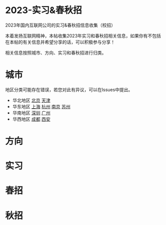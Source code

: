 # 2023-实习&春秋招
2023年国内互联网公司的实习&amp;春秋招信息收集（校招）

本着发扬互联网精神，本帖收集2023年实习和春秋招相关信息，如果你有不包括在本帖的有关信息并希望分享的话，可以积极参与分享！

相关信息按照城市、方向、实习和春秋招进行归类。

# 城市
地区分类可能存在错误，若您对此有异议，可以在Issues中提出。

* 华北地区
	[北京](城市/北京.md)	[天津](城市/天津.md)
* 华东地区
	[上海](城市/上海.md)	[杭州](城市/杭州.md)	[南京](城市/南京.md)	[苏州](城市/苏州.md)
* 华南地区
	[深圳](城市/深圳.md)	[广州](城市/广州.md)
* 华西地区
	[成都](城市/成都.md)	[西安](城市/西安.md)
# 方向

# 实习

# 春招

# 秋招